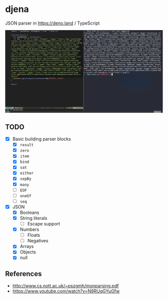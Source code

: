 # djena

JSON parser in <https://deno.land> / TypeScript

![](./example.png)

## TODO

- [x] Basic building parser blocks
  - [x] `result`
  - [x] `zero`
  - [x] `item`
  - [x] `bind`
  - [x] `sat`
  - [x] `either`
  - [x] `sepBy`
  - [x] `many`
  - [ ] `EOF`
  - [ ] `oneOf`
  - [ ] `seq`
- [x] JSON
  - [x] Booleans
  - [x] String literals
    - [ ] Escape support
  - [x] Numbers
    - [ ] Floats
    - [ ] Negatives
  - [x] Arrays
  - [x] Objects
  - [x] null

## References

- <http://www.cs.nott.ac.uk/~pszgmh/monparsing.pdf>
- <https://www.youtube.com/watch?v=N9RUqGYuGfw>
